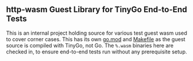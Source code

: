 ## http-wasm Guest Library for TinyGo End-to-End Tests

This is an internal project holding source for various test guest wasm used to
cover corner cases. This has its own [go.mod](go.mod) and [Makefile](Makefile)
as the guest source is compiled with TinyGo, not Go. The `%.wasm` binaries here
are checked in, to ensure end-to-end tests run without any prerequisite setup.
